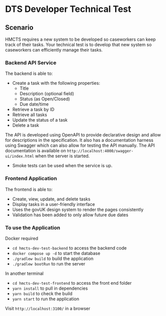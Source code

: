 # DTS Developer Technical Test

## Scenario
HMCTS requires a new system to be developed so caseworkers can keep track of their tasks. Your technical test is to develop that new system so caseworkers can efficiently manage their tasks.

### Backend API Service
The backend is able to:
- Create a task with the following properties:
  - Title
  - Description (optional field)
  - Status (as Open/Closed)
  - Due date/time
- Retrieve a task by ID
- Retrieve all tasks
- Update the status of a task
- Delete a task

The API is developed using OpenAPI to provide declarative design and allow for descriptions in the specification. It also has a documentation harness using Swagger which can also allow for testing the API manually. The API documentation is available on `http://localhost:4000/swagger-ui/index.html` when the server is started.
 - Smoke tests can be used when the service is up.

### Frontend Application
The frontend is able to:
- Create, view, update, and delete tasks
- Display tasks in a user-friendly interface
- Uses the govUK design system to render the pages consistently
- Validation has been added to only allow future due dates

### To use the Application
Docker required

- `cd hmcts-dev-test-backend` to access the backend code
- `docker compose up -d` to start the database
- `./gradlew build` to build the application
- `./gradlew bootRun` to run the server

In another terminal
- `cd hmcts-dev-test-frontend` to access the front end folder
- `yarn install` to pull in dependencies
- `yarn build` to check the build
- `yarn start` to run the application

Visit `http://localhost:3100/` in a browser

